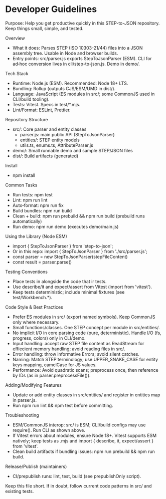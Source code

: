 # Developer Guidelines

Purpose: Help you get productive quickly in this STEP-to-JSON repository. Keep things small, simple, and tested.

Overview

- What it does: Parses STEP (ISO 10303-21/44) files into a JSON assembly tree. Usable in Node and browser builds.
- Entry points: src/parser.js exports StepToJsonParser (ESM). CLI for ad‑hoc conversion lives in cli/step-to-json.js. Demo in demo/.

Tech Stack

- Runtime: Node.js (ESM). Recommended: Node 18+ LTS.
- Bundling: Rollup (outputs CJS/ESM/UMD in dist/).
- Language: JavaScript (ES modules in src/; some CommonJS used in CLI/build tooling).
- Tests: Vitest. Specs in test/\*.mjs.
- Lint/Format: ESLint, Prettier.

Repository Structure

- src/: Core parser and entity classes
    - parser.js: main public API (StepToJsonParser)
    - entities/: STEP entity models
    - utils.ts, enums.ts, AttributeParser.js
- demo/: Small runnable demo and sample STEP/JSON files
- dist/: Build artifacts (generated)

Install

- npm install

Common Tasks

- Run tests: npm test
- Lint: npm run lint
- Auto‑format: npm run fix
- Build bundles: npm run build
- Clean + build: npm run prebuild && npm run build (prebuild runs automatically)
- Run demo: npm run demo (executes demo/main.js)

Using the Library (Node ESM)

- import { StepToJsonParser } from 'step-to-json';
- Or in this repo: import { StepToJsonParser } from './src/parser.js';
- const parser = new StepToJsonParser(stepFileContent)
- const result = parser.parse()

Testing Conventions

- Place tests in alongside the code that ir tests.
- Use describe/it and expect/assert from Vitest (import from 'vitest').
- Keep tests deterministic; include minimal fixtures (see test/Workbench.\*).

Code Style & Best Practices

- Prefer ES modules in src/ (export named symbols). Keep CommonJS only where necessary.
- Small functions/classes. One STEP concept per module in src/entities/.
- No implicit I/O in core parsing code (pure, deterministic). Handle I/O (fs, progress, colors) only in CLI/demo.
- Input handling: accept raw STEP file content as ReadStream for effiecient memory handling; avoid reading files in src/.
- Error handling: throw informative Errors; avoid silent catches.
- Naming: Match STEP terminology; use UPPER_SNAKE_CASE for entity keys mapping, camelCase for JS values.
- Performance: Avoid quadratic scans; preprocess once, then reference by IDs (as in parser.preprocessFile()).

Adding/Modifying Features

- Update or add entity classes in src/entities/ and register in entities map in parser.js.
- Run npm run lint && npm test before committing.

Troubleshooting

- ESM/CommonJS interop: src/ is ESM; CLI/build configs may use require(). Run CLI as shown above.
- If Vitest errors about modules, ensure Node 18+. Vitest supports ESM natively; keep tests as .mjs and import { describe, it, expect/assert } from 'vitest'.
- Clean build artifacts if bundling issues: npm run prebuild && npm run build.

Release/Publish (maintainers)

- CI/prepublish runs: lint, test, build (see prepublishOnly script).

Keep this file short. If in doubt, follow current code patterns in src/ and existing tests.
